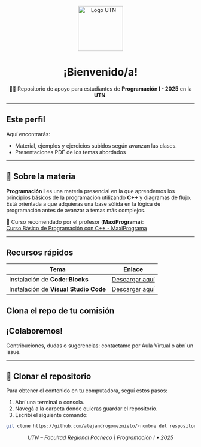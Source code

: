 <p align="center">
  <img src="[https://upload.wikimedia.org/wikipedia/commons/5/5c/UTN_logo.jpg](https://extension.frgp.utn.edu.ar/_next/image?url=https%3A%2F%2Fwww.frgp.utn.edu.ar%2Fpublic%2Fassets%2Ffotos_cursos%2Fdefault.jpg&w=828&q=75)" alt="Logo UTN" width="120" />
</p>

<h1 align="center">¡Bienvenido/a!</h1>
<p align="center">
  👨‍🏫 Repositorio de apoyo para estudiantes de <strong>Programación I - 2025</strong> en la <strong>UTN</strong>.
</p>

---

##  Este perfil
Aquí encontrarás:
- Material, ejemplos y ejercicios subidos según avanzan las clases.
- Presentaciones PDF de los temas abordados
  
---

## 📘 Sobre la materia
**Programación I** es una materia presencial en la que aprendemos los principios básicos de la programación utilizando **C++** y diagramas de flujo.  
Está orientada a que adquieras una base sólida en la lógica de programación antes de avanzar a temas más complejos.  

🔗 Curso recomendado por el profesor (**MaxiPrograma**):  
[Curso Básico de Programación con C++ - MaxiPrograma](https://www.youtube.com/playlist?list=PL8gxzfBmzgexDm2o0BmyS6ynmW5O7xJzF)

---
##  Recursos rápidos
| Tema | Enlace |
|------|--------|
| Instalación de **Code::Blocks** | [Descargar aquí](https://www.codeblocks.org/downloads/) |
| Instalación de **Visual Studio Code** | [Descargar aquí](https://code.visualstudio.com/) |

## Clona el repo de tu comisión

##  ¡Colaboremos!
Contribuciones, dudas o sugerencias: contactame por Aula Virtual o abrí un issue.

---

## 📂 Clonar el repositorio
Para obtener el contenido en tu computadora, seguí estos pasos:

1. Abrí una terminal o consola.
2. Navegá a la carpeta donde quieras guardar el repositorio.
3. Escribí el siguiente comando:

```bash
git clone https://github.com/alejandrogomeznieto/<nombre del respositorio>.git
```

<p align="center">
  <em>UTN – Facultad Regional Pacheco | Programación I • 2025</em>
</p>
